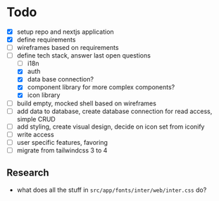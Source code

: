 # Todo

- [x] setup repo and nextjs application
- [x] define requirements
- [ ] wireframes based on requirements
- [ ] define tech stack, answer last open questions
  - [ ] i18n
  - [x] auth
  - [x] data base connection?
  - [x] component library for more complex components?
  - [x] icon library
- [ ] build empty, mocked shell based on wireframes
- [ ] add data to database, create database connection for read access, simple CRUD
- [ ] add styling, create visual design, decide on icon set from iconify
- [ ] write access
- [ ] user specific features, favoring
- [ ] migrate from tailwindcss 3 to 4

## Research

- what does all the stuff in `src/app/fonts/inter/web/inter.css` do?
